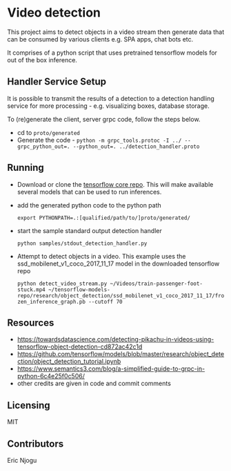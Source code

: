 # Video detection
This project aims to detect objects in a video stream then generate data that can be consumed by various clients e.g. SPA apps, chat bots etc.

It comprises of a python script that uses pretrained tensorflow models for out of the box inference.

## Handler Service Setup
It is possible to transmit the results of a detection to a detection handling service for more processing - e.g. visualizing boxes, database storage.

To (re)generate the client, server grpc code, follow the steps below.

* cd to `proto/generated`
* Generate the code - `python -m grpc_tools.protoc -I ../ --grpc_python_out=. --python_out=. ../detection_handler.proto`

## Running
- Download or clone the [tensorflow core repo](https://github.com/tensorflow/tensorflow). This will make available several models that can be used to run inferences.
- add the generated python code to the python path

   `export PYTHONPATH=.:[qualified/path/to/]proto/generated/`
- start the sample standard output detection handler

  `python samples/stdout_detection_handler.py`
- Attempt to detect objects in a video. This example uses the ssd_mobilenet_v1_coco_2017_11_17 model in the downloaded tensorflow repo

  `python detect_video_stream.py ~/Videos/train-passenger-foot-stuck.mp4 ~/tensorflow-models-repo/research/object_detection/ssd_mobilenet_v1_coco_2017_11_17/frozen_inference_graph.pb --cutoff 70`


## Resources
- <https://towardsdatascience.com/detecting-pikachu-in-videos-using-tensorflow-object-detection-cd872ac42c1d>
- <https://github.com/tensorflow/models/blob/master/research/object_detection/object_detection_tutorial.ipynb>
- https://www.semantics3.com/blog/a-simplified-guide-to-grpc-in-python-6c4e25f0c506/
- other credits are given in code and commit comments

## Licensing
MIT

## Contributors
Eric Njogu
